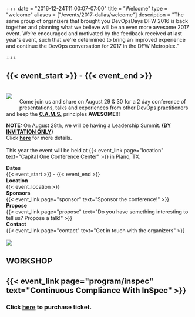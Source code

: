+++
date = "2016-12-24T11:00:07-07:00"
title = "Welcome"
type = "welcome"
aliases = ["/events/2017-dallas/welcome"]
description = "The same group of organizers that brought you DevOpsDays DFW 2016 is back together and planning what we believe will be an even more awesome 2017 event. We’re encouraged and motivated by the feedback received at last year's event, such that we're determined to bring an improved experience and continue the DevOps conversation for 2017 in the DFW Metroplex."

+++

<h2>{{< event_start >}} - {{< event_end >}}</h2>

<br>

<img style="float: left; max-width: 300px; padding: 0px 20px 20px 0px" src="/events/2017-dallas/logo.png">

Come join us and share on August 29 & 30 for a 2 day conference of presentations, talks and experiences from other DevOps practitioners and keep the <b><a href="http://devopsdictionary.com/wiki/CAMS">C.A.M.S.</a></b> principles <b>AWESOME</b>!!!

**NOTE:** On August 28th, we will be having a Leadership Summit. **(<a href="/events/2017-dallas/leadership">BY INVITATION ONLY</a>)**<br>
Click <strong><a href="/events/2017-dallas/leadership">here</a></strong> for more details. 
<br> <br>
This year the event will be held at
{{< event_link page="location" text="Capital One Conference Center" >}} in Plano, TX. 

<!-- div style="font-weight: bolder; font-size: 150%">Check out this year's {{< event_link page="program" text="awesome program!" >}}</div>

<div style="clear: both"></div> -->

<div class = "row">
  <div class = "col-md-2">
    <strong>Dates</strong>
  </div>
  <div class = "col-md-8">
    {{< event_start >}} - {{< event_end >}}
  </div>
</div>

<div class = "row">
  <div class = "col-md-2">
    <strong>Location</strong>
  </div>
  <div class = "col-md-8">
    {{< event_location >}}
  </div>
</div>

<!-- <div class = "row">
  <div class = "col-md-2">
    <strong>Register</strong>
  </div>
  <div class = "col-md-8">
    {{< event_link page="registration" text="Register to attend the conference!" >}}
  </div>
</div> -->

<!-- <div class = "row">
  <div class = "col-md-2">
    <strong>Program</strong>
  </div>
  <div class = "col-md-8">
    View the {{< event_link page="program" text="program." >}}
  </div>
</div> -->

<!-- <div class = "row">
  <div class = "col-md-2">
    <strong>Speakers</strong>
  </div>
  <div class = "col-md-8">
    Check out the {{< event_link page="speakers" text="speakers!" >}}
  </div>
</div> -->

<div class = "row">
  <div class = "col-md-2">
    <strong>Sponsors</strong>
  </div>
  <div class = "col-md-8">
    {{< event_link page="sponsor" text="Sponsor the conference!" >}}
  </div>
</div>

<div class = "row">
  <div class = "col-md-2">
    <strong>Propose</strong>
  </div>
  <div class = "col-md-8">
    {{< event_link page="propose" text="Do you have something interesting to tell us? Propose a talk!" >}}
  </div>
</div> 

<div class = "row">
  <div class = "col-md-2">
    <strong>Contact</strong>
  </div>
  <div class = "col-md-8">
    {{< event_link page="contact" text="Get in touch with the organizers" >}}
  </div>
</div>
<br>

<img style="float: center; max-width: 150px; padding: 0px 0px 0px 0px" src="/events/2017-dallas/available-now.png">

## WORKSHOP
## {{< event_link page="program/inspec" text="Continuous Compliance With InSpec" >}}
### Click <strong>[here](https://www.eventbrite.com/e/devopsdays-dfw-2017-tickets-33482024637?=InSpecWS#tickets)</strong> to purchase ticket.

<br>

<!-- Go to www.addthis.com/dashboard to customize your tools -->
<div class="addthis_horizontal_follow_toolbox"></div>
<!-- Go to www.addthis.com/dashboard to customize your tools -->
<script type="text/javascript" src="//s7.addthis.com/js/300/addthis_widget.js#pubid=ra-5724f5b54cc142a1"></script>

<!--
{{< event_twitter >}}
-->
